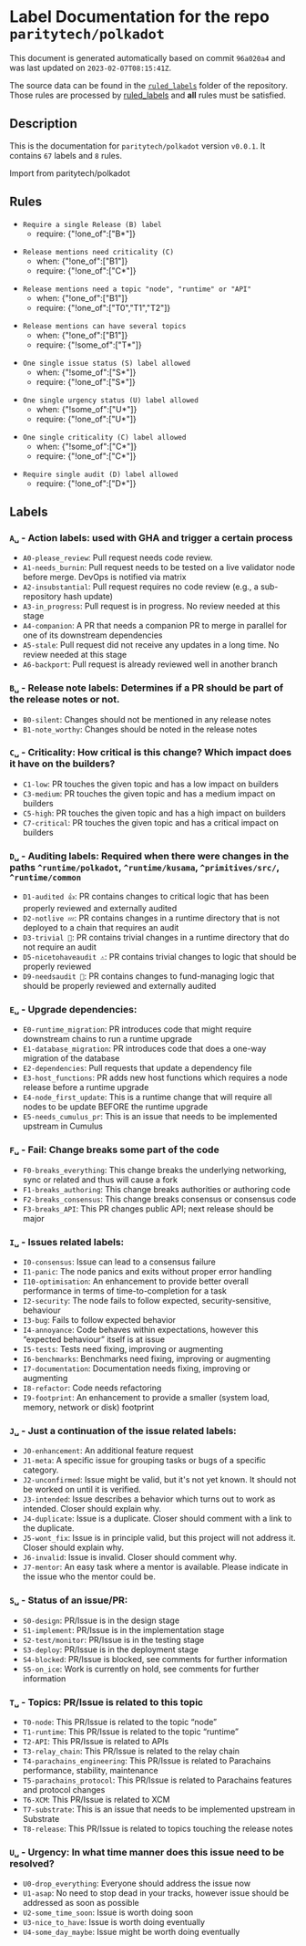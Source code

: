 # Label Documentation for the repo `paritytech/polkadot`

This document is generated automatically based on commit `96a020a4` and was last updated on `2023-02-07T08:15:41Z`.

The source data can be found in the [`ruled_labels`](../ruled_labels) folder of the repository. Those rules are processed by
[ruled_labels](https://github.com/paritytech/ruled_labels) and **all** rules must be satisfied.

## Description

This is the documentation for `paritytech/polkadot` version `v0.0.1`.
It contains `67` labels and `8` rules.

Import from paritytech/polkadot

## Rules

<!-- single_b -->
- `Require a single Release (B) label`
  - require: {"!one_of":["B*"]}

<!-- require_one_c_when_b1 -->
- `Release mentions need criticality (C)`
  - when: {"!one_of":["B1"]}
  - require: {"!one_of":["C*"]}

<!-- require_t_when_b1 -->
- `Release mentions need a topic "node", "runtime" or "API"`
  - when: {"!one_of":["B1"]}
  - require: {"!one_of":["T0","T1","T2"]}

<!-- allow_multiple_t_when_b1 -->
- `Release mentions can have several topics`
  - when: {"!one_of":["B1"]}
  - require: {"!some_of":["T*"]}

<!-- single_s -->
- `One single issue status (S) label allowed`
  - when: {"!some_of":["S*"]}
  - require: {"!one_of":["S*"]}

<!-- single_u -->
- `One single urgency status (U) label allowed`
  - when: {"!some_of":["U*"]}
  - require: {"!one_of":["U*"]}

<!-- single_c -->
- `One single criticality (C) label allowed`
  - when: {"!some_of":["C*"]}
  - require: {"!one_of":["C*"]}

<!-- single_d -->
- `Require single audit (D) label allowed`
  - require: {"!one_of":["D*"]}



## Labels
### `A␣` - Action labels: used with GHA and trigger a certain process
- `A0-please_review`: Pull request needs code review.
- `A1-needs_burnin`: Pull request needs to be tested on a live validator node before merge. DevOps is notified via matrix
- `A2-insubstantial`: Pull request requires no code review (e.g., a sub-repository hash update)
- `A3-in_progress`: Pull request is in progress. No review needed at this stage
- `A4-companion`: A PR that needs a companion PR to merge in parallel for one of its downstream dependencies
- `A5-stale`: Pull request did not receive any updates in a long time. No review needed at this stage
- `A6-backport`: Pull request is already reviewed well in another branch

### `B␣` - Release note labels: Determines if a PR should be part of the release notes or not.
- `B0-silent`: Changes should not be mentioned in any release notes
- `B1-note_worthy`: Changes should be noted in the release notes

### `C␣` - Criticality: How critical is this change? Which impact does it have on the builders?
- `C1-low`: PR touches the given topic and has a low impact on builders
- `C3-medium`: PR touches the given topic and has a medium impact on builders
- `C5-high`: PR touches the given topic and has a high impact on builders
- `C7-critical`: PR touches the given topic and has a critical impact on builders

### `D␣` - Auditing labels: Required when there were changes in the paths `^runtime/polkadot`, `^runtime/kusama`, `^primitives/src/`, `^runtime/common`
- `D1-audited 👍`: PR contains changes to critical logic that has been properly reviewed and externally audited
- `D2-notlive 💤`: PR contains changes in a runtime directory that is not deployed to a chain that requires an audit
- `D3-trivial 🧸`: PR contains trivial changes in a runtime directory that do not require an audit
- `D5-nicetohaveaudit ⚠️`: PR contains trivial changes to logic that should be properly reviewed
- `D9-needsaudit 👮`: PR contains changes to fund-managing logic that should be properly reviewed and externally audited

### `E␣` - Upgrade dependencies: 
- `E0-runtime_migration`: PR introduces code that might require downstream chains to run a runtime upgrade
- `E1-database_migration`: PR introduces code that does a one-way migration of the database
- `E2-dependencies`: Pull requests that update a dependency file
- `E3-host_functions`: PR adds new host functions which requires a node release before a runtime upgrade
- `E4-node_first_update`: This is a runtime change that will require all nodes to be update BEFORE the runtime upgrade
- `E5-needs_cumulus_pr`: This is an issue that needs to be implemented upstream in Cumulus

### `F␣` - Fail: Change breaks some part of the code
- `F0-breaks_everything`: This change breaks the underlying networking, sync or related and thus will cause a fork
- `F1-breaks_authoring`: This change breaks authorities or authoring code
- `F2-breaks_consensus`: This change breaks consensus or consensus code
- `F3-breaks_API`: This PR changes public API; next release should be major

### `I␣` - Issues related labels: 
- `I0-consensus`: Issue can lead to a consensus failure
- `I1-panic`: The node panics and exits without proper error handling
- `I10-optimisation`: An enhancement to provide better overall performance in terms of time-to-completion for a task
- `I2-security`: The node fails to follow expected, security-sensitive, behaviour
- `I3-bug`: Fails to follow expected behavior
- `I4-annoyance`: Code behaves within expectations, however this “expected behaviour” itself is at issue
- `I5-tests`: Tests need fixing, improving or augmenting
- `I6-benchmarks`: Benchmarks need fixing, improving or augmenting
- `I7-documentation`: Documentation needs fixing, improving or augmenting
- `I8-refactor`: Code needs refactoring
- `I9-footprint`: An enhancement to provide a smaller (system load, memory, network or disk) footprint

### `J␣` - Just a continuation of the issue related labels: 
- `J0-enhancement`: An additional feature request
- `J1-meta`: A specific issue for grouping tasks or bugs of a specific category.
- `J2-unconfirmed`: Issue might be valid, but it's not yet known. It should not be worked on until it is verified.
- `J3-intended`: Issue describes a behavior which turns out to work as intended. Closer should explain why.
- `J4-duplicate`: Issue is a duplicate. Closer should comment with a link to the duplicate.
- `J5-wont_fix`: Issue is in principle valid, but this project will not address it. Closer should explain why.
- `J6-invalid`: Issue is invalid. Closer should comment why.
- `J7-mentor`: An easy task where a mentor is available. Please indicate in the issue who the mentor could be.

### `S␣` - Status of an issue/PR: 
- `S0-design`: PR/Issue is in the design stage
- `S1-implement`: PR/Issue is in the implementation stage
- `S2-test/monitor`: PR/Issue is in the testing stage
- `S3-deploy`: PR/Issue is in the deployment stage
- `S4-blocked`: PR/Issue is blocked, see comments for further information
- `S5-on_ice`: Work is currently on hold, see comments for further information

### `T␣` - Topics: PR/Issue is related to this topic
- `T0-node`: This PR/Issue is related to the topic “node”
- `T1-runtime`: This PR/Issue is related to the topic “runtime”
- `T2-API`: This PR/Issue is related to APIs
- `T3-relay_chain`: This PR/Issue is related to the relay chain
- `T4-parachains_engineering`: This PR/Issue is related to Parachains performance, stability, maintenance
- `T5-parachains_protocol`: This PR/Issue is related to Parachains features and protocol changes
- `T6-XCM`: This PR/Issue is related to XCM
- `T7-substrate`: This is an issue that needs to be implemented upstream in Substrate
- `T8-release`: This PR/Issue is related to topics touching the release notes

### `U␣` - Urgency: In what time manner does this issue need to be resolved?
- `U0-drop_everything`: Everyone should address the issue now
- `U1-asap`: No need to stop dead in your tracks, however issue should be addressed as soon as possible
- `U2-some_time_soon`: Issue is worth doing soon
- `U3-nice_to_have`: Issue is worth doing eventually
- `U4-some_day_maybe`: Issue might be worth doing eventually


